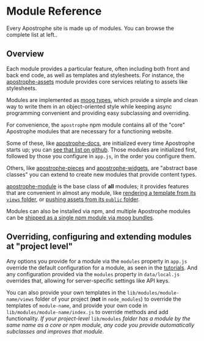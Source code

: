 # Module Reference

Every Apostrophe site is made up of modules. You can browse the complete list at left..

## Overview

Each module provides a particular feature, often including both front and back end code, as well as templates and stylesheets. For instance, the [apostrophe-assets](https://github.com/apostrophecms/apostrophe-documentation/tree/56e9be7df36a153d8751804c1aac4ce5a70fd5c2/modules/apostrophe-assets/index.html) module provides core services relating to assets like stylesheets.

Modules are implemented as [moog types](https://github.com/apostrophecms/apostrophe-documentation/tree/56e9be7df36a153d8751804c1aac4ce5a70fd5c2/glossary.html#moog-type), which provide a simple and clean way to write them in an object-oriented style while keeping async programming convenient and providing easy subclassing and overriding.

For convenience, the `apostrophe` npm module contains all of the "core" Apostrophe modules that are necessary for a functioning website.

Some of these, like [apostrophe-docs](https://github.com/apostrophecms/apostrophe-documentation/tree/56e9be7df36a153d8751804c1aac4ce5a70fd5c2/modules/apostrophe-docs/index.html), are initialized every time Apostrophe starts up; you can [see that list on github](https://github.com/punkave/apostrophe/blob/master/defaults.js). Those modules are initialized first, followed by those you configure in `app.js`, in the order you configure them.

Others, like [apostrophe-pieces](https://github.com/apostrophecms/apostrophe-documentation/tree/56e9be7df36a153d8751804c1aac4ce5a70fd5c2/modules/apostrophe-pieces/index.html) and [apostrophe-widgets](https://github.com/apostrophecms/apostrophe-documentation/tree/56e9be7df36a153d8751804c1aac4ce5a70fd5c2/modules/apostrophe-widgets/index.html), are "abstract base classes" you can extend to create new modules that provide content types.

[apostrophe-module](https://github.com/apostrophecms/apostrophe-documentation/tree/56e9be7df36a153d8751804c1aac4ce5a70fd5c2/modules/apostrophe-module/index.html) is the base class of **all** modules; it provides features that are convenient in almost any module, like [rendering a template from its `views` folder](https://github.com/apostrophecms/apostrophe-documentation/tree/56e9be7df36a153d8751804c1aac4ce5a70fd5c2/modules/apostrophe-module/index.html#render), or [pushing assets from its `public` folder](https://github.com/apostrophecms/apostrophe-documentation/tree/56e9be7df36a153d8751804c1aac4ce5a70fd5c2/modules/apostrophe-module/index.html#push-asset).

Modules can also be installed via npm, and multiple Apostrophe modules can be [shipped as a single npm module via moog bundles](https://github.com/apostrophecms/apostrophe-documentation/tree/56e9be7df36a153d8751804c1aac4ce5a70fd5c2/more-modules.html).

## Overriding, configuring and extending modules at "project level"

Any options you provide for a module via the `modules` property in `app.js` override the default configuration for a module, as seen in the [tutorials](https://github.com/apostrophecms/apostrophe-documentation/tree/56e9be7df36a153d8751804c1aac4ce5a70fd5c2/tutorials/index.html). And any configuration provided via the `modules` property in `data/local.js` overrides that, allowing for server-specific settings like API keys.

You can also provide your own templates in the `lib/modules/module-name/views` folder of your project \(**not** in `node_modules`\) to override the templates of `module-name`, and provide your own code in `lib/modules/module-name/index.js` to override methods and add functionality. _If your project-level_ `lib/modules` _folder has a module by the same name as a core or npm module, any code you provide automatically subclasses and improves that module._

